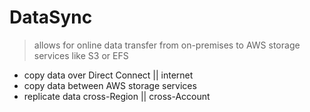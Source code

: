 # DataSync

> allows for online data transfer from on-premises to AWS storage services like S3 or EFS

- copy data over Direct Connect || internet
- copy data between AWS storage services
- replicate data cross-Region || cross-Account